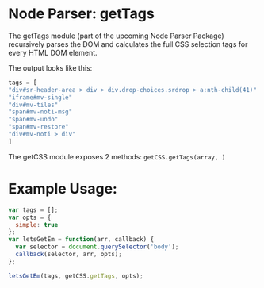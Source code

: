 # Node Parser: getTags
The getTags module (part of the upcoming Node Parser Package) recursively parses the DOM and calculates the full CSS selection tags for every HTML DOM
element.

The output looks like this:

```js
tags = [
"div#sr-header-area > div > div.drop-choices.srdrop > a:nth-child(41)"
"iframe#mv-single"
"div#mv-tiles"
"span#mv-noti-msg"
"span#mv-undo"
"span#mv-restore"
"div#mv-noti > div"
]
```

The getCSS module exposes 2 methods:
`getCSS.getTags(array, )`

# Example Usage:

```js
var tags = [];
var opts = {
  simple: true
};
var letsGetEm = function(arr, callback) {
  var selector = document.querySelector('body');
  callback(selector, arr, opts);
};

letsGetEm(tags, getCSS.getTags, opts);

```


